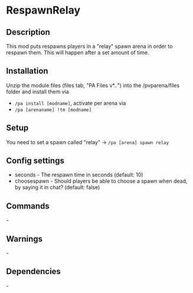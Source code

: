# RespawnRelay

## Description

This mod puts respawns players in a "relay" spawn arena in order to respawn them. This will happen after a set amount of time.

## Installation

Unzip the module files (files tab, "PA Files v*.*.*") into the /pvparena/files folder and install them via

- `/pa install [modname]`, activate per arena via
- `/pa [arenaname] !tm [modname]`

## Setup

You need to set a spawn called "relay" -> `/pa [arena] spawn relay`

## Config settings

- seconds \- The respawn time in seconds (default: 10)
- choosespawn \- Should players be able to choose a spawn when dead, by saying it in chat? (default: false) 

## Commands

\-

## Warnings

\-

## Dependencies

\-
